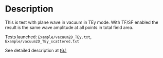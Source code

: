 # Description

This is test with plane wave in vacuum in TEy mode. With TF/SF enabled the result is the same wave amplitude at all points in total field area.

Tests launched: `Example/vacuum2D_TEy.txt`, `Example/vacuum2D_TEy_scattered.txt`

See detailed description at [t6.1](../t6.1/README.md)